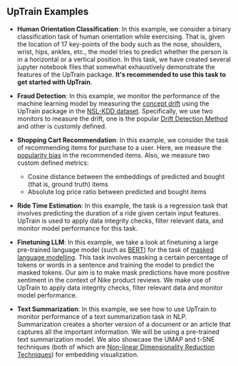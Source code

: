 ## UpTrain Examples

- **Human Orientation Classification**: In this example, we consider a binary classification task of human orientation while exercising. That is, given the location of 17 key-points of the body such as the nose, shoulders, wrist, hips, ankles, etc., the model tries to predict whether the person is in a horizontal or a vertical position. In this task, we have created several jupyter notebook files that somewhat exhaustively demonstrate the features of the UpTrain package. **It's recommended to use this task to get started with UpTrain**.

- **Fraud Detection**: In this example, we monitor the performance of the machine learning model by measuring the [concept drift](https://en.wikipedia.org/wiki/Concept_drift) using the UpTrain package in the [NSL-KDD dataset](https://www.unb.ca/cic/datasets/nsl.html). Specifically, we use two monitors to measure the drift, one is the popular [Drift Detection Method](https://riverml.xyz/dev/api/drift/DDM/) and other is customly defined. 

- **Shopping Cart Recommendation**: In this example, we consider the task of recommending items for purchase to a user. Here, we measure the [popularity bias](https://computersciencewiki.org/index.php/Popularity_bias) in the recommended items. Also, we measure two custom defined metrics:
  - Cosine distance between the embeddings of predicted and bought (that is, ground truth) items
  - Absolute log price ratio between predicted and bought items

- **Ride Time Estimation**: In this example, the task is a regression task that involves predicting the duration of a ride given certain input features. UpTrain is used to apply data integrity checks, filter relevant data, and monitor model performance for this task.

- **Finetuning LLM**: In this example, we take a look at finetuning a large pre-trained language model (such as [BERT](https://huggingface.co/docs/transformers/model_doc/bert)) for the task of [masked language modelling](https://huggingface.co/docs/transformers/main/tasks/masked_language_modeling). This task involves masking a certain percentage of tokens or words in a sentence and training the model to predict the masked tokens. Our aim is to make mask predictions have more positive sentiment in the context of Nike product reviews. We make use of UpTrain to apply data integrity checks, filter relevant data and monitor model performance.

- **Text Summarization**: In this example, we see how to use UpTrain to monitor performance of a text summarization task in NLP. Summarization creates a shorter version of a document or an article that captures all the important information. We will be using a pre-trained text summarization model. We also showcase the UMAP and t-SNE techniques (both of which are [Non-linear Dimensionality Reduction Techniques](https://en.wikipedia.org/wiki/Nonlinear_dimensionality_reduction)) for embedding visualization.
